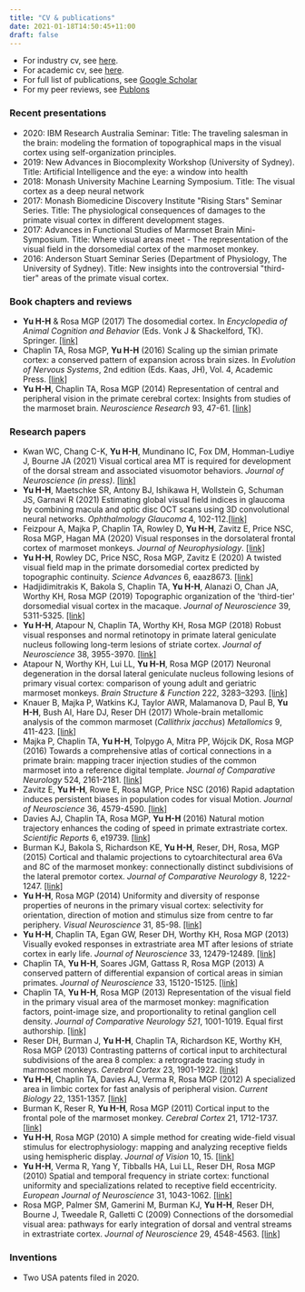 ```yaml
---
title: "CV & publications"
date: 2021-01-18T14:50:45+11:00
draft: false
---
```

- For industry cv, see [here](/Yu_cv_short_2022.pdf).
- For academic cv, see [here](/Yu_cv_2021.pdf).
- For full list of publications, see [Google Scholar](https://scholar.google.com/citations?hl=en&user=EMaG69UAAAAJ) 
- For my peer reviews, see [Publons](https://publons.com/researcher/3074547/hsin-hao-yu) 

### Recent presentations
- 2020: IBM Research Australia Seminar: Title: The traveling salesman in the brain: modeling the formation of topographical maps in the visual cortex using self-organization principles.
- 2019: New Advances in Biocomplexity Workshop (University of Sydney). Title: Artificial Intelligence and the eye: a window into health 
- 2018: Monash University Machine Learning Symposium. Title: The visual cortex as a deep neural network
- 2017: Monash Biomedicine Discovery Institute "Rising Stars" Seminar Series. Title: The physiological consequences of damages to the primate visual cortex in different development stages.
- 2017: Advances in Functional Studies of Marmoset Brain Mini-Symposium. Title: Where visual areas meet - The representation of the visual field in the dorsomedial cortex of the marmoset monkey.
- 2016: Anderson Stuart Seminar Series (Department of Physiology, The University of Sydney). Title: New insights into the controversial "third-tier" areas of the primate visual cortex.

### Book chapters and reviews
- **Yu H-H** & Rosa MGP (2017) The dosomedial cortex. In _Encyclopedia of Animal Cognition and Behavior_ (Eds. Vonk J & Shackelford, TK). Springer. [[link]](http://www.springer.com/gp/book/9783319550640)
- Chaplin TA, Rosa MGP, **Yu H-H** (2016) Scaling up the simian primate cortex: a conserved pattern of expansion across brain sizes. In _Evolution of Nervous Systems_, 2nd edition (Eds. Kaas, JH), Vol. 4, Academic Press. [[link]](https://www.sciencedirect.com/science/referenceworks/9780128040966)
- **Yu H-H**, Chaplin TA, Rosa MGP (2014) Representation of central and peripheral vision in the primate cerebral cortex: Insights from studies of the marmoset brain. _Neuroscience Research_ 93, 47-61. [[link]](https://www.sciencedirect.com/science/article/pii/S0168010214002156)

### Research papers
- Kwan WC, Chang C-K, **Yu H-H**, Mundinano IC, Fox DM, Homman-Ludiye J, Bourne JA (2021) Visual cortical area MT is required for development of the dorsal stream and associated visuomotor behaviors. _Journal of Neuroscience (in press)_. [[link]](https://www.jneurosci.org/content/early/2021/08/20/JNEUROSCI.0824-21.2021) 
- **Yu H-H**, Maetschke SR, Antony BJ, Ishikawa H, Wollstein G, Schuman JS, Garnavi R (2021) Estimating global visual field indices in glaucoma by combining macula and optic disc OCT scans using 3D convolutional neural networks. _Ophthalmology Glaucoma_ 4, 102-112.[[link]](https://www.sciencedirect.com/science/article/pii/S2589419620301848)
- Feizpour A, Majka P, Chaplin TA, Rowley D, **Yu H-H**, Zavitz E, Price NSC, Rosa MGP, Hagan MA (2020) Visual responses in the dorsolateral frontal cortex of marmoset monkeys. _Journal of Neurophysiology_. [[link]](https://journals.physiology.org/doi/abs/10.1152/jn.00581.2020)
- **Yu H-H**, Rowley DC, Price NSC, Rosa MGP, Zavitz E (2020) A twisted visual field map in the primate dorsomedial cortex predicted by topographic continuity. _Science Advances_ 6, eaaz8673. [[link]](https://advances.sciencemag.org/content/6/44/eaaz8673)
- Hadjidimitrakis K, Bakola S, Chaplin TA, **Yu H-H**, Alanazi O, Chan JA, Worthy KH, Rosa MGP (2019) Topographic organization of the 'third-tier' dorsomedial visual cortex in the macaque. _Journal of Neuroscience_ 39, 5311-5325. [[link]](https://www.jneurosci.org/content/39/27/5311.abstract)
- **Yu H-H**, Atapour N, Chaplin TA, Worthy KH, Rosa MGP (2018) Robust visual responses and normal retinotopy in primate lateral geniculate nucleus following long-term lesions of striate cortex. _Journal of Neuroscience_ 38,  3955-3970. [[link]](http://www.jneurosci.org/content/38/16/3955)
- Atapour N, Worthy KH, Lui LL, **Yu H-H**, Rosa MGP (2017) Neuronal degeneration in the dorsal lateral geniculate nucleus following lesions of primary visual cortex: comparison of young adult and geriatric marmoset monkeys. _Brain Structure & Function_ 222, 3283–3293. [[link]](https://www.ncbi.nlm.nih.gov/pubmed/28331974)
- Knauer B, Majka P, Watkins KJ, Taylor AWR, Malamanova D, Paul B, **Yu H-H**, Bush AI, Hare DJ, Reser DH (2017) Whole-brain metallomic analysis of the common marmoset (_Callithrix jacchus_) _Metallomics_ 9, 411-423. [[link]](http://pubs.rsc.org/en/content/articlelanding/2017/mt/c7mt00012j#!divAbstract)
- Majka P, Chaplin TA, **Yu H-H**, Tolpygo A, Mitra PP, Wójcik DK, Rosa MGP (2016) Towards a comprehensive atlas of cortical connections in a primate brain: mapping tracer injection studies of the common marmoset into a reference digital template. _Journal of Comparative Neurology_ 524, 2161-2181. [[link]](https://www.ncbi.nlm.nih.gov/pubmed/27099164)
- Zavitz E, **Yu H-H**, Rowe E, Rosa MGP, Price NSC (2016) Rapid adaptation induces persistent biases in population codes for visual Motion. _Journal of Neuroscience_ 36, 4579-4590. [[link]](http://www.jneurosci.org/content/36/16/4579.short)
- Davies AJ, Chaplin TA, Rosa MGP, **Yu H-H** (2016) Natural motion trajectory enhances the coding of speed in primate extrastriate cortex. _Scientific Reports_ 6, e19739. [[link]](https://www.nature.com/articles/srep19739)
- Burman KJ, Bakola S, Richardson KE, **Yu H-H**, Reser, DH, Rosa, MGP (2015) Cortical and thalamic projections to cytoarchitectural area 6Va and 8C of the marmoset monkey: connectionally distinct subdivisions of the lateral premotor cortex. _Journal of Comparative Neurology_ 8, 1222-1247. [[link]](http://onlinelibrary.wiley.com/doi/10.1002/cne.23734/abstract)
- **Yu H-H**, Rosa MGP (2014) Uniformity and diversity of response properties of neurons in the primary visual cortex: selectivity for orientation, direction of motion and stimulus size from centre to far periphery. _Visual Neuroscience_ 31, 85-98. [[link]](https://www.cambridge.org/core/journals/visual-neuroscience/article/uniformity-and-diversity-of-response-properties-of-neurons-in-the-primary-visual-cortex-selectivity-for-orientation-direction-of-motion-and-stimulus-size-from-center-to-far-periphery/7CAA7AB6713B67DFEAE7FEB51DA34774)
- **Yu H-H**, Chaplin TA, Egan GW, Reser DH, Worthy KH, Rosa MGP (2013) Visually evoked responses in extrastriate area MT after lesions of striate cortex in early life. _Journal of Neuroscience_ 33, 12479-12489. [[link]](http://www.jneurosci.org/content/33/30/12479.long)
- Chaplin TA, **Yu H-H**, Soares JGM, Gattass R, Rosa MGP (2013) A conserved pattern of differential expansion of cortical areas in simian primates. _Journal of Neuroscience_ 33, 15120-15125. [[link]](http://www.jneurosci.org/content/33/38/15120)
- Chaplin TA, **Yu H-H**, Rosa MGP (2013) Representation of the visual field in the primary visual area of the marmoset monkey: magnification factors, point-image size, and proportionality to retinal ganglion cell density. _Journal of Comparative Neurology 521_, 1001-1019. Equal first authorship. [[link]](http://onlinelibrary.wiley.com/doi/10.1002/cne.23215/abstract)
- Reser DH, Burman J, **Yu H-H**, Chaplin TA, Richardson KE, Worthy KH, Rosa MGP (2013) Contrasting patterns of cortical input to architectural subdivisions of the area 8 complex: a retrograde tracing study in marmoset monkeys. _Cerebral Cortex_ 23, 1901-1922. [[link]](https://academic.oup.com/cercor/article/23/8/1901/351525)
- **Yu H-H**, Chaplin TA, Davies AJ, Verma R, Rosa MGP (2012) A specialized area in limbic cortex for fast analysis of peripheral vision. _Current Biology_ 22, 1351-1357. [[link]](https://www.sciencedirect.com/science/article/pii/S0960982212005829)
- Burman K, Reser R, **Yu H-H**, Rosa MGP (2011) Cortical input to the frontal pole of the marmoset monkey. _Cerebral Cortex_ 21, 1712-1737. [[link]](https://academic.oup.com/cercor/article/21/8/1712/265939)
- **Yu H-H**, Rosa MGP (2010) A simple method for creating wide-field visual stimulus for electrophysiology: mapping and analyzing receptive fields using hemispheric display. _Journal of Vision_ 10, 15. [[link]](http://jov.arvojournals.org/article.aspx?articleid=2193721)
- **Yu H-H**, Verma R, Yang Y, Tibballs HA, Lui LL, Reser DH, Rosa MGP (2010) Spatial and temporal frequency in striate cortex: functional uniformity and specializations related to receptive field eccentricity. _European Journal of Neuroscience_ 31, 1043-1062. [[link]](https://onlinelibrary.wiley.com/doi/abs/10.1111/j.1460-9568.2010.07118.x)
- Rosa MGP, Palmer SM, Gamerini M, Burman KJ, **Yu H-H**, Reser DH, Bourne J, Tweedale R, Galletti C (2009) Connections of the dorsomedial visual area: pathways for early integration of dorsal and ventral streams in extrastriate cortex. _Journal of Neuroscience_ 29, 4548-4563. [[link]](http://www.jneurosci.org/content/29/14/4548.long)

### Inventions

- Two USA patents filed in 2020.

